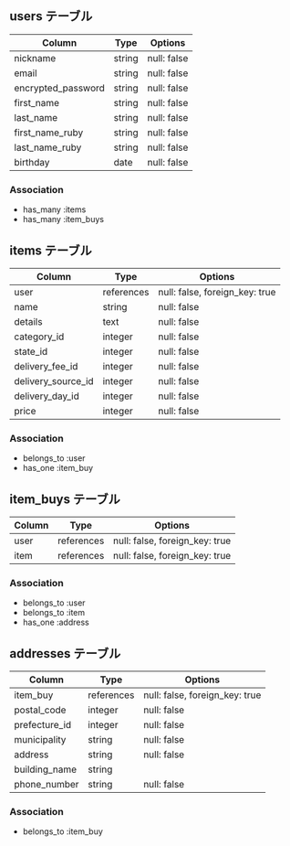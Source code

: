 ## users テーブル

| Column             | Type   | Options     |
| ------------------ | ------ | ----------- |
| nickname           | string | null: false |
| email              | string | null: false |
| encrypted_password | string | null: false |
| first_name         | string | null: false |
| last_name          | string | null: false |
| first_name_ruby    | string | null: false |
| last_name_ruby     | string | null: false |
| birthday           | date   | null: false |

### Association

- has_many :items
- has_many :item_buys

## items テーブル

| Column             | Type       | Options                        |
| ------------------ | ---------- | ------------------------------ |
| user               | references | null: false, foreign_key: true |
| name               | string     | null: false                    |
| details            | text       | null: false                    |
| category_id        | integer    | null: false                    |
| state_id           | integer    | null: false                    |
| delivery_fee_id    | integer    | null: false                    |
| delivery_source_id | integer    | null: false                    |
| delivery_day_id    | integer    | null: false                    |
| price              | integer    | null: false                    |

### Association

- belongs_to :user
- has_one :item_buy

## item_buys テーブル

| Column | Type       | Options                        |
| ------ | ---------- | ------------------------------ |
| user   | references | null: false, foreign_key: true |
| item   | references | null: false, foreign_key: true |

### Association

- belongs_to :user
- belongs_to :item
- has_one :address

## addresses テーブル

| Column               | Type       | Options                        |
| -------------------- | ---------- | ------------------------------ |
| item_buy             | references | null: false, foreign_key: true |
| postal_code          | integer    | null: false                    |
| prefecture_id        | integer    | null: false                    |
| municipality         | string     | null: false                    |
| address              | string     | null: false                    |
| building_name        | string     |                                |
| phone_number         | string     | null: false                    |

### Association

- belongs_to :item_buy